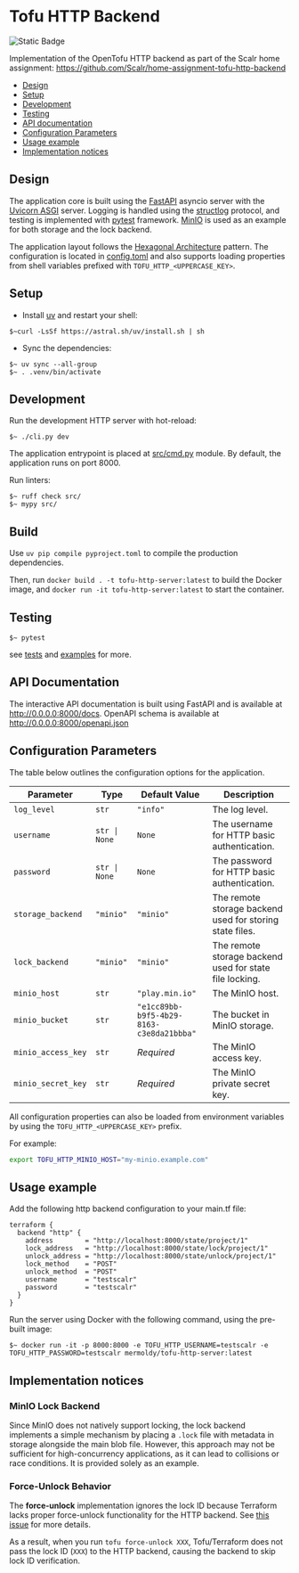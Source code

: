 # Tofu HTTP Backend

![Static Badge](https://img.shields.io/badge/Version-v0.1.0-orange)

Implementation of the OpenTofu HTTP backend as part of the Scalr home assignment: <https://github.com/Scalr/home-assignment-tofu-http-backend>

- [Design](#design)
- [Setup](#setup)
- [Development](#development)
- [Testing](#testing)
- [API documentation](#api-documentation)
- [Configuration Parameters](#configuration-parameters)
- [Usage example](#usage-example)
- [Implementation notices](#implementation-notices)

## Design

The application core is built using the [FastAPI](https://fastapi.tiangolo.com/) asyncio server with the [Uvicorn ASGI](https://www.uvicorn.org/) server. Logging is handled using the [structlog](https://www.structlog.org/en/stable/) protocol, and testing is implemented with [pytest](https://docs.pytest.org/en/stable/) framework. [MinIO](https://github.com/minio/minio) is used as an example for both storage and the lock backend.

The application layout follows the [Hexagonal Architecture](https://en.wikipedia.org/wiki/Hexagonal_architecture_(software)) pattern.
The configuration is located in [config.toml](./config.toml) and also supports loading properties from shell variables prefixed with `TOFU_HTTP_<UPPERCASE_KEY>`.

## Setup

- Install [uv](https://docs.astral.sh/uv/) and restart your shell:

```console
$~curl -LsSf https://astral.sh/uv/install.sh | sh
```

- Sync the dependencies:

```console
$~ uv sync --all-group
$~ . .venv/bin/activate
```

## Development

Run the development HTTP server with hot-reload:

```console
$~ ./cli.py dev
```

The application entrypoint is placed at [src/cmd.py](src/cmd.py) module.
By default, the application runs on port 8000.

Run linters:

```console
$~ ruff check src/
$~ mypy src/
```

## Build

Use `uv pip compile pyproject.toml` to compile the production dependencies.

Then, run `docker build . -t tofu-http-server:latest` to build the Docker image, and `docker run -it tofu-http-server:latest` to start the container.

## Testing

```console
$~ pytest
```

see [tests](./tests/) and [examples](./example/) for more.

## API Documentation

The interactive API documentation is built using FastAPI and is available at <http://0.0.0.0:8000/docs>. OpenAPI schema is available at <http://0.0.0.0:8000/openapi.json>

## Configuration Parameters

The table below outlines the configuration options for the application.

| Parameter          | Type                  | Default Value                                  | Description |
|-------------------|----------------------|--------------------------------|-------------|
| `log_level`      | `str`                 | `"info"`                     | The log level. |
| `username`       | `str \| None`         | `None`                        | The username for HTTP basic authentication. |
| `password`       | `str \| None`         | `None`                        | The password for HTTP basic authentication. |
| `storage_backend` | `"minio"`            | `"minio"`                     | The remote storage backend used for storing state files. |
| `lock_backend`    | `"minio"`            | `"minio"`                     | The remote storage backend used for state file locking. |
| `minio_host`      | `str`                 | `"play.min.io"`               | The MinIO host. |
| `minio_bucket`    | `str`                 | `"e1cc89bb-b9f5-4b29-8163-c3e8da21bbba"` | The bucket in MinIO storage. |
| `minio_access_key` | `str`                | _Required_                     | The MinIO access key. |
| `minio_secret_key` | `str`                | _Required_                     | The MinIO private secret key. |

All configuration properties can also be loaded from environment variables by using the `TOFU_HTTP_<UPPERCASE_KEY>` prefix.

For example:

```sh
export TOFU_HTTP_MINIO_HOST="my-minio.example.com"
```

## Usage example

Add the following http backend configuration to your main.tf file:

```hcl
terraform {
  backend "http" {
    address        = "http://localhost:8000/state/project/1"
    lock_address   = "http://localhost:8000/state/lock/project/1"
    unlock_address = "http://localhost:8000/state/unlock/project/1"
    lock_method    = "POST"
    unlock_method  = "POST"
    username       = "testscalr"
    password       = "testscalr"
  }
}
```

Run the server using Docker with the following command, using the pre-built image:

```console
$~ docker run -it -p 8000:8000 -e TOFU_HTTP_USERNAME=testscalr -e TOFU_HTTP_PASSWORD=testscalr mermoldy/tofu-http-server:latest
```

## Implementation notices

### MinIO Lock Backend

Since MinIO does not natively support locking, the lock backend implements a simple mechanism by placing a `.lock` file with metadata in storage alongside the main blob file. However, this approach may not be sufficient for high-concurrency applications, as it can lead to collisions or race conditions. It is provided solely as an example.

### Force-Unlock Behavior

The **force-unlock** implementation ignores the lock ID because Terraform lacks proper force-unlock functionality for the HTTP backend. See [this issue](https://github.com/hashicorp/terraform/issues/28421) for more details.

As a result, when you run `tofu force-unlock XXX`, Tofu/Terraform does not pass the lock ID (`XXX`) to the HTTP backend, causing the backend to skip lock ID verification.
